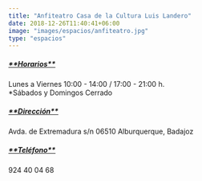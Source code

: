 ```yaml
---
title: "Anfiteatro Casa de la Cultura Luis Landero"
date: 2018-12-26T11:40:41+06:00
image: "images/espacios/anfiteatro.jpg"
type: "espacios"
---
```



<h5><u>**Horarios**</u></h5>
Lunes a Viernes 10:00 - 14:00 / 17:00 - 21:00 h.
<br>
*Sábados y Domingos Cerrado
<br>
<h5><u>**Dirección**</u></h5> Avda. de Extremadura s/n 06510 Alburquerque, Badajoz
<br>
<h5><u>**Teléfono**</u></h5> 924 40 04 68
<br>